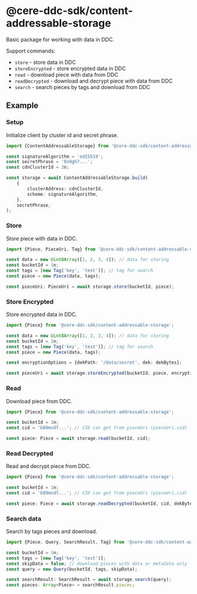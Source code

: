 # @cere-ddc-sdk/content-addressable-storage

Basic package for working with data in DDC.

Support commands:

-   `store` - store data in DDC
-   `storeEncrypted` - store encrypted data in DDC
-   `read` - download piece with data from DDC
-   `readDecrypted` - download and decrypt piece with data from DDC
-   `search` - search pieces by tags and download from DDC

## Example

### Setup

Initialize client by cluster id and secret phrase.

```typescript
import {ContentAddressableStorage} from '@cere-ddc-sdk/content-addressable-storage';

const signatureAlgorithm = 'ed25519';
const secretPhrase = '0x9gh7...';
const cdnClusterId = 2n;

const storage = await ContentAddressableStorage.build(
    {
        clusterAddress: cdnClusterId,
        scheme: signatureAlgorithm,
    },
    secretPhrase,
);
```

### Store

Store piece with data in DDC.

```typescript
import {Piece, PieceUri, Tag} from '@cere-ddc-sdk/content-addressable-storage';

const data = new Uint8Array([1, 2, 3, 4]); // data for storing
const bucketId = 1n;
const tags = [new Tag('key', 'test')]; // tag for search
const piece = new Piece(data, tags);

const pieceUri: PieceUri = await storage.store(bucketId, piece);
```

### Store Encrypted

Store encrypted data in DDC.

```typescript
import {Piece} from '@cere-ddc-sdk/content-addressable-storage';

const data = new Uint8Array([1, 2, 3, 4]); // data for storing
const bucketId = 1n;
const tags = [new Tag('key', 'test')]; // tag for search
const piece = new Piece(data, tags);

const encryptionOptions = {dekPath: '/data/secret', dek: dekBytes};

const pieceUri = await storage.storeEncrypted(bucketId, piece, encryptionOptions);
```

### Read

Download piece from DDC.

```typescript
import {Piece} from '@cere-ddc-sdk/content-addressable-storage';

const bucketId = 1n;
const cid = 'b89mndf...'; // CID can get from pieceUri (pieceUri.cid)

const piece: Piece = await storage.read(bucketId, cid);
```

### Read Decrypted

Read and decrypt piece from DDC.

```typescript
import {Piece} from '@cere-ddc-sdk/content-addressable-storage';

const bucketId = 1n;
const cid = 'b89mndf...'; // CID can get from pieceUri (pieceUri.cid)

const piece: Piece = await storage.readDecrypted(bucketId, cid, dekBytes);
```

### Search data

Search by tags pieces and download.

```typescript
import {Piece, Query, SearchResult, Tag} from '@cere-ddc-sdk/content-addressable-storage';

const bucketId = 1n;
const tags = [new Tag('key', 'test')];
const skipData = false; // download pieces with data or metadata only
const query = new Query(bucketId, tags, skipData);

const searchResult: SearchResult = await storage.search(query);
const pieces: Array<Piece> = searchResult.pieces;
```
